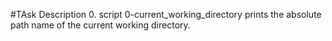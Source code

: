 #TAsk Description 
0. script 0-current_working_directory prints the absolute path name of the current working directory. 
